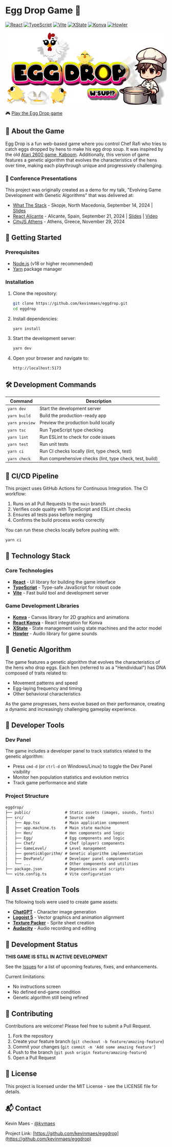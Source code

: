 # Egg Drop Game 🥚

[![React](https://img.shields.io/badge/React-19.1.0-61DAFB?style=flat-square&logo=react)](https://react.dev)
[![TypeScript](https://img.shields.io/badge/TypeScript-5.8.3-3178C6?style=flat-square&logo=typescript)](https://www.typescriptlang.org)
[![Vite](https://img.shields.io/badge/Vite-6.3.5-646CFF?style=flat-square&logo=vite)](https://vitejs.dev)
[![XState](https://img.shields.io/badge/XState-5.19.2-121212?style=flat-square&logo=xstate)](https://xstate.js.org)
[![Konva](https://img.shields.io/badge/Konva-9.3.20-0DB7ED?style=flat-square&logo=konva)](https://konvajs.org)
[![Howler](https://img.shields.io/badge/Howler-2.2.4-FF6600?style=flat-square)](https://howlerjs.com)

![Egg Drop Title](public/images/egg-drop-title.png)

🎮 [Play the Egg Drop game](http://eggdrop.kevinmaes.com)

## 📖 About the Game

Egg Drop is a fun web-based game where you control Chef Rafi who tries to catch eggs dropped by hens to make his egg drop soup. It was inspired by the old [Atari 2600 game, Kaboom](https://www.atarimania.com/pgesoft.awp?soft=7179). Additionally, this version of game features a genetic algorithm that evolves the characteristics of the hens over time, making each playthrough unique and progressively challenging.

### 🎤 Conference Presentations

This project was originally created as a demo for my talk, "Evolving Game Development with Genetic Algorithms" that was delivered at:

- [What The Stack](https://wts.sh) - Skopje, North Macedonia, September 14, 2024 | [Slides](https://noti.st/kvmaes/k4mqD6/evolving-game-development-with-genetic-algorithms)
- [React Alicante](https://reactalicante.es) - Alicante, Spain, September 21, 2024 | [Slides](https://noti.st/kvmaes/cLmMPq/evolving-game-development-with-genetic-algorithms) | [Video](https://youtu.be/b2TJoNDQ1co)
- [CityJS Athens](https://greece.cityjsconf.org) - Athens, Greece, November 29, 2024

## 🚀 Getting Started

### Prerequisites

- [Node.js](https://nodejs.org/) (v18 or higher recommended)
- [Yarn](https://yarnpkg.com/) package manager

### Installation

1. Clone the repository:

   ```bash
   git clone https://github.com/kevinmaes/eggdrop.git
   cd eggdrop
   ```

2. Install dependencies:

   ```bash
   yarn install
   ```

3. Start the development server:

   ```bash
   yarn dev
   ```

4. Open your browser and navigate to:
   ```
   http://localhost:5173
   ```

## 🛠️ Development Commands

| Command        | Description                                              |
| -------------- | -------------------------------------------------------- |
| `yarn dev`     | Start the development server                             |
| `yarn build`   | Build the production-ready app                           |
| `yarn preview` | Preview the production build locally                     |
| `yarn tsc`     | Run TypeScript type checking                             |
| `yarn lint`    | Run ESLint to check for code issues                      |
| `yarn test`    | Run unit tests                                           |
| `yarn ci`      | Run CI checks locally (lint, type check, test)           |
| `yarn check`   | Run comprehensive checks (lint, type check, test, build) |

## 🧪 CI/CD Pipeline

This project uses GitHub Actions for Continuous Integration. The CI workflow:

1. Runs on all Pull Requests to the `main` branch
2. Verifies code quality with TypeScript and ESLint checks
3. Ensures all tests pass before merging
4. Confirms the build process works correctly

You can run these checks locally before pushing with:

```bash
yarn ci
```

## 🧰 Technology Stack

### Core Technologies

- **[React](https://react.dev)** - UI library for building the game interface
- **[TypeScript](https://www.typescriptlang.org)** - Type-safe JavaScript for robust code
- **[Vite](https://vitejs.dev)** - Fast build tool and development server

### Game Development Libraries

- **[Konva](https://konvajs.org)** - Canvas library for 2D graphics and animations
- **[React Konva](https://konvajs.org/docs/react/index.html)** - React integration for Konva
- **[XState](https://xstate.js.org)** - State management using state machines and the actor model
- **[Howler](https://howlerjs.com)** - Audio library for game sounds

## 🧬 Genetic Algorithm

The game features a genetic algorithm that evolves the characteristics of the hens who drop eggs. Each hen (referred to as a "Hendividual") has DNA composed of traits related to:

- Movement patterns and speed
- Egg-laying frequency and timing
- Other behavioral characteristics

As the game progresses, hens evolve based on their performance, creating a dynamic and increasingly challenging gameplay experience.

## 🔧 Developer Tools

### Dev Panel

The game includes a developer panel to track statistics related to the genetic algorithm:

- Press `cmd-d` (or `ctrl-d` on Windows/Linux) to toggle the Dev Panel visibility
- Monitor hen population statistics and evolution metrics
- Track game performance and state

### Project Structure

```
eggdrop/
├── public/               # Static assets (images, sounds, fonts)
├── src/                  # Source code
│   ├── App.tsx           # Main application component
│   ├── app.machine.ts    # Main state machine
│   ├── Hen/              # Hen components and logic
│   ├── Egg/              # Egg components and logic
│   ├── Chef/             # Chef (player) components
│   ├── GameLevel/        # Level management
│   ├── geneticAlgorithm/ # Genetic algorithm implementation
│   ├── DevPanel/         # Developer panel components
│   └── ...               # Other components and utilities
├── package.json          # Dependencies and scripts
└── vite.config.ts        # Vite configuration
```

## 🎨 Asset Creation Tools

The following tools were used to create game assets:

- **[ChatGPT](https://openai.com/index/chatgpt/)** - Character image generation
- **[Logoist 5](https://www.syniumsoftware.com/logoist)** - Vector graphics and animation alignment
- **[Texture Packer](https://www.codeandweb.com/texturepacker)** - Sprite sheet creation
- **[Audacity](https://www.audacityteam.org)** - Audio recording and editing

## 🚧 Development Status

**THIS GAME IS STILL IN ACTIVE DEVELOPMENT**

See the [Issues](https://github.com/kevinmaes/eggdrop/issues) for a list of upcoming features, fixes, and enhancements.

Current limitations:

- No instructions screen
- No defined end-game condition
- Genetic algorithm still being refined

## 🤝 Contributing

Contributions are welcome! Please feel free to submit a Pull Request.

1. Fork the repository
2. Create your feature branch (`git checkout -b feature/amazing-feature`)
3. Commit your changes (`git commit -m 'Add some amazing feature'`)
4. Push to the branch (`git push origin feature/amazing-feature`)
5. Open a Pull Request

## 📝 License

This project is licensed under the MIT License - see the LICENSE file for details.

## 📬 Contact

Kevin Maes - [@kvmaes](https://twitter.com/kvmaes)

Project Link: [https://github.com/kevinmaes/eggdrop](https://github.com/kevinmaes/eggdrop)
